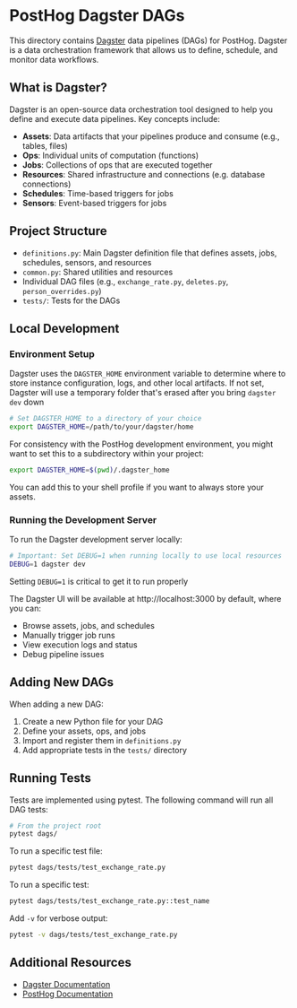 # PostHog Dagster DAGs

This directory contains [Dagster](https://dagster.io/) data pipelines (DAGs) for PostHog. Dagster is a data orchestration framework that allows us to define, schedule, and monitor data workflows.

## What is Dagster?

Dagster is an open-source data orchestration tool designed to help you define and execute data pipelines. Key concepts include:

-   **Assets**: Data artifacts that your pipelines produce and consume (e.g., tables, files)
-   **Ops**: Individual units of computation (functions)
-   **Jobs**: Collections of ops that are executed together
-   **Resources**: Shared infrastructure and connections (e.g. database connections)
-   **Schedules**: Time-based triggers for jobs
-   **Sensors**: Event-based triggers for jobs

## Project Structure

-   `definitions.py`: Main Dagster definition file that defines assets, jobs, schedules, sensors, and resources
-   `common.py`: Shared utilities and resources
-   Individual DAG files (e.g., `exchange_rate.py`, `deletes.py`, `person_overrides.py`)
-   `tests/`: Tests for the DAGs

## Local Development

### Environment Setup

Dagster uses the `DAGSTER_HOME` environment variable to determine where to store instance configuration, logs, and other local artifacts. If not set, Dagster will use a temporary folder that's erased after you bring `dagster dev` down

```bash
# Set DAGSTER_HOME to a directory of your choice
export DAGSTER_HOME=/path/to/your/dagster/home
```

For consistency with the PostHog development environment, you might want to set this to a subdirectory within your project:

```bash
export DAGSTER_HOME=$(pwd)/.dagster_home
```

You can add this to your shell profile if you want to always store your assets.

### Running the Development Server

To run the Dagster development server locally:

```bash
# Important: Set DEBUG=1 when running locally to use local resources
DEBUG=1 dagster dev
```

Setting `DEBUG=1` is critical to get it to run properly

The Dagster UI will be available at http://localhost:3000 by default, where you can:

-   Browse assets, jobs, and schedules
-   Manually trigger job runs
-   View execution logs and status
-   Debug pipeline issues

## Adding New DAGs

When adding a new DAG:

1. Create a new Python file for your DAG
2. Define your assets, ops, and jobs
3. Import and register them in `definitions.py`
4. Add appropriate tests in the `tests/` directory

## Running Tests

Tests are implemented using pytest. The following command will run all DAG tests:

```bash
# From the project root
pytest dags/
```

To run a specific test file:

```bash
pytest dags/tests/test_exchange_rate.py
```

To run a specific test:

```bash
pytest dags/tests/test_exchange_rate.py::test_name
```

Add `-v` for verbose output:

```bash
pytest -v dags/tests/test_exchange_rate.py
```

## Additional Resources

-   [Dagster Documentation](https://docs.dagster.io/)
-   [PostHog Documentation](https://posthog.com/docs)
